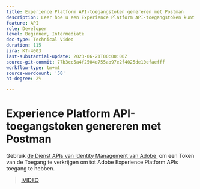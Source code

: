 ```yaml
---
title: Experience Platform API-toegangstoken genereren met Postman
description: Leer hoe u een Experience Platform API-toegangstoken kunt genereren met Postman
feature: API
role: Developer
level: Beginner, Intermediate
doc-type: Technical Video
duration: 115
jira: KT-4003
last-substantial-update: 2023-06-21T00:00:00Z
source-git-commit: 77b3cc5a4f2504e755ab97e2f4025de10efaefff
workflow-type: tm+mt
source-wordcount: '50'
ht-degree: 2%

---
```



# Experience Platform API-toegangstoken genereren met Postman

Gebruik [&#x200B; de Dienst APIs van Identity Management van Adobe &#x200B;](https://github.com/adobe/experience-platform-postman-samples/tree/master/apis/ims?lang=nl) om een Token van de Toegang te verkrijgen om tot Adobe Experience Platform APIs toegang te hebben.

>[!VIDEO](https://video.tv.adobe.com/v/29698/?learn=on&enablevpops)

